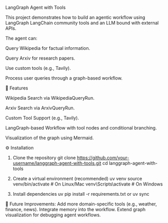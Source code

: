 LangGraph Agent with Tools

This project demonstrates how to build an agentic workflow using LangGraph LangChain community tools and an LLM bound with external APIs.

The agent can:

  Query Wikipedia for factual information.

  Query Arxiv for research papers.

  Use custom tools (e.g., Tavily).

  Process user queries through a graph-based workflow.

🚀 Features

  Wikipedia Search via WikipediaQueryRun.

  Arxiv Search via ArxivQueryRun.

  Custom Tool Support (e.g., Tavily).

  LangGraph-based Workflow with tool nodes and conditional branching.

  Visualization of the graph using Mermaid.


⚙️ Installation

  1. Clone the repository
     git clone https://github.com/your-username/langgraph-agent-with-tools.git
     cd langgraph-agent-with-tools


  2. Create a virtual environment (recommended)
     uv venv
     source venv/bin/activate   # On Linux/Mac
     venv\Scripts\activate      # On Windows
     
  3. Install dependencies
     uv pip install -r requirements.txt
     or uv sync
     
🔮 Future Improvements:
      Add more domain-specific tools (e.g., weather, finance, news).
      Integrate memory into the workflow.
      Extend graph visualization for debugging agent workflows.
